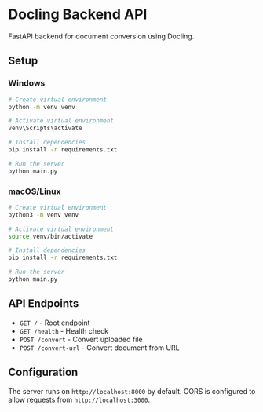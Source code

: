 # Docling Backend API

FastAPI backend for document conversion using Docling.

## Setup

### Windows

```bash
# Create virtual environment
python -m venv venv

# Activate virtual environment
venv\Scripts\activate

# Install dependencies
pip install -r requirements.txt

# Run the server
python main.py
```

### macOS/Linux

```bash
# Create virtual environment
python3 -m venv venv

# Activate virtual environment
source venv/bin/activate

# Install dependencies
pip install -r requirements.txt

# Run the server
python main.py
```

## API Endpoints

- `GET /` - Root endpoint
- `GET /health` - Health check
- `POST /convert` - Convert uploaded file
- `POST /convert-url` - Convert document from URL

## Configuration

The server runs on `http://localhost:8000` by default.
CORS is configured to allow requests from `http://localhost:3000`.
